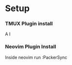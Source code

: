 # Setup

### TMUX Plugin install 

<CTRL> A <SHIFT> I

### Neovim Plugin Install

Inside neovim run :PackerSync

